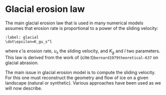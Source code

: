 # Glacial erosion law

The main glacial erosion law that is used in many numerical models assumes that erosion rate is proportional to a power of the sliding velocity:
```{math}
:label: glacial
\dot\epsilon=K_gu_s^l
```
where $\dot\epsilon$ is erosion rate, $u_s$ the sliding velocity, and $K_g$ and $l$ two parameters. This law is derived from the work of {cite:t}`bernard1979theoretical-637` on glacial abrasion.

The main issue in glacial erosion model is to compute the sliding velocity. For this one must reconstruct the geometry and flow of ice on a given landscape (natural or synthetic). Various approaches have been used as we will now describe.